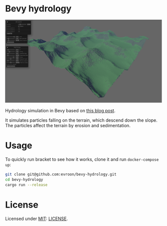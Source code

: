 # Bevy hydrology

<p align="center">
  <img
    width="800"
    src="misc/preview.png"
    alt="Hydrology simulation in Bevy"
  />
</p>

Hydrology simulation in Bevy based on [this blog
post](https://nickmcd.me/2020/04/15/procedural-hydrology).

It simulates particles falling on the terrain, which descend down the slope. The particles affect
the terrain by erosion and sedimentation.


# Usage
To quickly run bracket to see how it works, clone it and run `docker-compose up`:
```bash
git clone git@github.com:evroon/bevy-hydrology.git
cd bevy-hydrology
cargo run --release
```

# License
Licensed under [MIT](https://choosealicense.com/licenses/mit/): [LICENSE](LICENSE).
